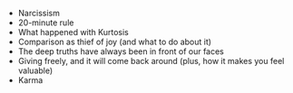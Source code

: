 - Narcissism
- 20-minute rule
- What happened with Kurtosis
- Comparison as thief of joy (and what to do about it)
- The deep truths have always been in front of our faces
- Giving freely, and it will come back around (plus, how it makes you feel valuable)
- Karma
